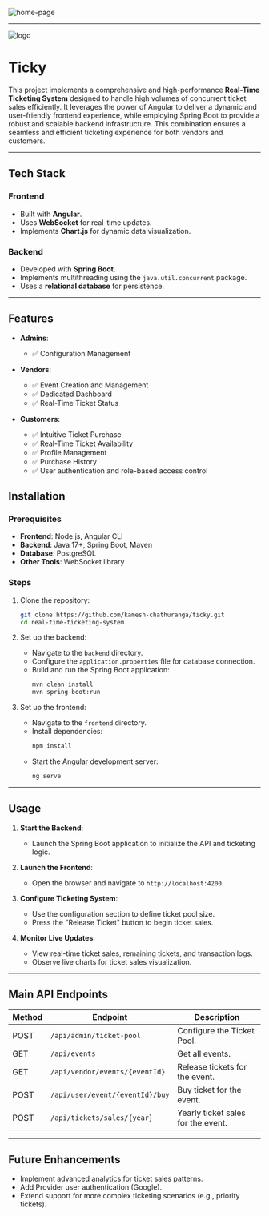 ![home-page](https://github.com/user-attachments/assets/fb989e83-3a85-4318-af4e-42b648450dec)

---
![logo](https://github.com/user-attachments/assets/52c06dec-e433-400f-a48d-0d07dfcda651)
# Ticky 


This project implements a comprehensive and high-performance **Real-Time Ticketing System** designed to handle high volumes of concurrent ticket sales efficiently. 
It leverages the power of Angular to deliver a dynamic and user-friendly frontend experience, while employing Spring Boot to provide a robust and scalable backend infrastructure. 
This combination ensures a seamless and efficient ticketing experience for both vendors and customers.

---

## Tech Stack

### Frontend
- Built with **Angular**.
- Uses **WebSocket** for real-time updates.
- Implements **Chart.js** for dynamic data visualization.

### Backend
- Developed with **Spring Boot**.
- Implements multithreading using the `java.util.concurrent` package.
- Uses a **relational database** for persistence.

---

## Features

- **Admins**:
  - ✅ Configuration Management
    
- **Vendors**:
  - ✅ Event Creation and Management
  - ✅ Dedicated Dashboard
  - ✅ Real-Time Ticket Status
 
- **Customers**:
  - ✅ Intuitive Ticket Purchase
  - ✅ Real-Time Ticket Availability
  - ✅ Profile Management
  - ✅ Purchase History
  - ✅ User authentication and role-based access control

## Installation

### Prerequisites
- **Frontend**: Node.js, Angular CLI
- **Backend**: Java 17+, Spring Boot, Maven
- **Database**: PostgreSQL 
- **Other Tools**: WebSocket library

### Steps
1. Clone the repository:
   ```bash
   git clone https://github.com/kamesh-chathuranga/ticky.git
   cd real-time-ticketing-system
   ```

2. Set up the backend:
   - Navigate to the `backend` directory.
   - Configure the `application.properties` file for database connection.
   - Build and run the Spring Boot application:
     ```bash
     mvn clean install
     mvn spring-boot:run
     ```

3. Set up the frontend:
   - Navigate to the `frontend` directory.
   - Install dependencies:
     ```bash
     npm install
     ```
   - Start the Angular development server:
     ```bash
     ng serve
     ```

---

## Usage

1. **Start the Backend**:
   - Launch the Spring Boot application to initialize the API and ticketing logic.

2. **Launch the Frontend**:
   - Open the browser and navigate to `http://localhost:4200`.

3. **Configure Ticketing System**:
   - Use the configuration section to define ticket pool size.
   - Press the "Release Ticket" button to begin ticket sales.

4. **Monitor Live Updates**:
   - View real-time ticket sales, remaining tickets, and transaction logs.
   - Observe live charts for ticket sales visualization.

---

## Main API Endpoints

| Method | Endpoint                          | Description                          |
|--------|-----------------------------------|--------------------------------------|
| POST   | `/api/admin/ticket-pool`          | Configure the Ticket Pool.           |
| GET    | `/api/events`                     | Get all events.                      |
| GET    | `/api/vendor/events/{eventId}`    | Release tickets for the event.       |
| POST   | `/api/user/event/{eventId}/buy`   | Buy ticket for the event.            |
| POST   | `/api/tickets/sales/{year}`       | Yearly ticket sales for the event.   |

---

## Future Enhancements
- Implement advanced analytics for ticket sales patterns.
- Add Provider user authentication (Google).
- Extend support for more complex ticketing scenarios (e.g., priority tickets).
